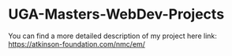 # UGA-Masters-WebDev-Projects

You can find a more detailed description of my project here
link: https://atkinson-foundation.com/nmc/em/
